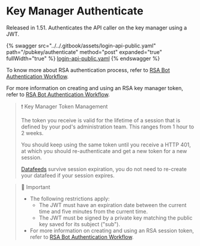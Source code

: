 # Key Manager Authenticate

Released in 1.51. Authenticates the API caller on the key manager using a JWT.

{% swagger src="../../.gitbook/assets/login-api-public.yaml" path="/pubkey/authenticate" method="post" expanded="true" fullWidth="true" %}
[login-api-public.yaml](../../.gitbook/assets/login-api-public.yaml)
{% endswagger %}

To know more about RSA authentication process, refer to [RSA Bot Authentication Workflow](https://docs.developers.symphony.com/building-bots-on-symphony/authentication/rsa-authentication).

For more information on creating and using an RSA key manager token, refer to [RSA Bot Authentication Workflow](https://docs.developers.symphony.com/building-bots-on-symphony/authentication/rsa-authentication).

> ❗️ Key Manager Token Management
>
> The token you receive is valid for the lifetime of a session that is defined by your pod's administration team. This ranges from 1 hour to 2 weeks.
>
> You should keep using the same token until you receive a HTTP 401, at which you should re-authenticate and get a new token for a new session.
>
> [Datafeeds](../datafeed/) survive session expiration, you do not need to re-create your datafeed if your session expires.

> 🚧 Important
>
> * The following restrictions apply:
>   * The JWT must have an expiration date between the current time and five minutes from the current time.
>   * The JWT must be signed by a private key matching the public key saved for its subject ("sub").
> * For more information on creating and using an RSA session token, refer to [RSA Bot Authentication Workflow](https://docs.developers.symphony.com/building-bots-on-symphony/authentication/rsa-authentication).
